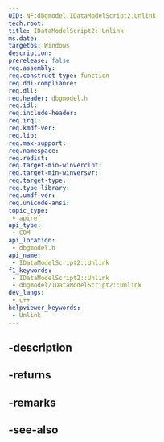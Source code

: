```yaml
---
UID: NF:dbgmodel.IDataModelScript2.Unlink
tech.root: 
title: IDataModelScript2::Unlink
ms.date: 
targetos: Windows
description: 
prerelease: false
req.assembly: 
req.construct-type: function
req.ddi-compliance: 
req.dll: 
req.header: dbgmodel.h
req.idl: 
req.include-header: 
req.irql: 
req.kmdf-ver: 
req.lib: 
req.max-support: 
req.namespace: 
req.redist: 
req.target-min-winverclnt: 
req.target-min-winversvr: 
req.target-type: 
req.type-library: 
req.umdf-ver: 
req.unicode-ansi: 
topic_type:
 - apiref
api_type:
 - COM
api_location:
 - dbgmodel.h
api_name:
 - IDataModelScript2::Unlink
f1_keywords:
 - IDataModelScript2::Unlink
 - dbgmodel/IDataModelScript2::Unlink
dev_langs:
 - c++
helpviewer_keywords:
 - Unlink
---
```


## -description

## -returns

## -remarks

## -see-also

